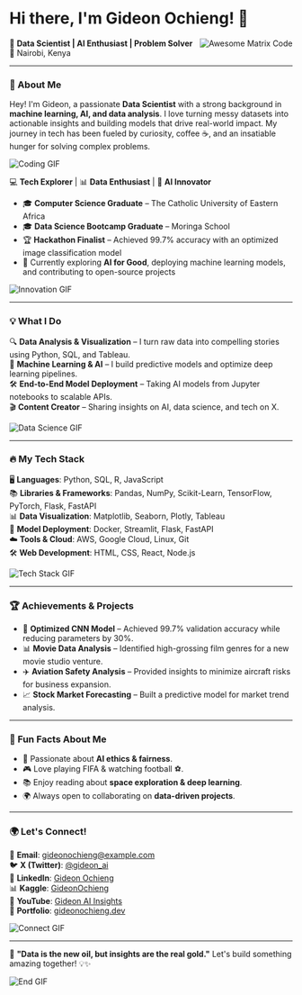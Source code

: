 # Hi there, I'm Gideon Ochieng! 👋

<img src = 'https://github.com/MarikIshtar007/MarikIshtar007/blob/master/images/matrix.gif' alt = 'Awesome Matrix Code' align='right'/>

🚀 **Data Scientist | AI Enthusiast | Problem Solver**  
📍 Nairobi, Kenya  

---

### 🌟 About Me
Hey! I'm Gideon, a passionate **Data Scientist** with a strong background in **machine learning, AI, and data analysis**. I love turning messy datasets into actionable insights and building models that drive real-world impact. My journey in tech has been fueled by curiosity, coffee ☕, and an insatiable hunger for solving complex problems.

![Coding GIF](https://media.giphy.com/media/3o7abKhOpu0NwenH3O/giphy.gif)

💻 **Tech Explorer** | 📊 **Data Enthusiast** | 🤖 **AI Innovator**  

- 🎓 **Computer Science Graduate** – The Catholic University of Eastern Africa  
- 🎓 **Data Science Bootcamp Graduate** – Moringa School  
- 🏆 **Hackathon Finalist** – Achieved 99.7% accuracy with an optimized image classification model  
- 🎯 Currently exploring **AI for Good**, deploying machine learning models, and contributing to open-source projects  

![Innovation GIF](https://media.giphy.com/media/5eLDrEaRGHegx2mB3L/giphy.gif)

---

### 💡 What I Do
🔍 **Data Analysis & Visualization** – I turn raw data into compelling stories using Python, SQL, and Tableau.  
🤖 **Machine Learning & AI** – I build predictive models and optimize deep learning pipelines.  
🛠️ **End-to-End Model Deployment** – Taking AI models from Jupyter notebooks to scalable APIs.  
🎬 **Content Creator** – Sharing insights on AI, data science, and tech on X.  

![Data Science GIF](https://media.giphy.com/media/xT9IgzoKnwFNmISR8I/giphy.gif)

---

### 🔥 My Tech Stack
🖥️ **Languages**: Python, SQL, R, JavaScript  
📚 **Libraries & Frameworks**: Pandas, NumPy, Scikit-Learn, TensorFlow, PyTorch, Flask, FastAPI  
📊 **Data Visualization**: Matplotlib, Seaborn, Plotly, Tableau  
🚀 **Model Deployment**: Docker, Streamlit, Flask, FastAPI  
☁️ **Tools & Cloud**: AWS, Google Cloud, Linux, Git  
🛠️ **Web Development**: HTML, CSS, React, Node.js  

![Tech Stack GIF](https://media.giphy.com/media/UqZ0epRhh0VDO/giphy.gif)

---

### 🏆 Achievements & Projects
- 🏅 **Optimized CNN Model** – Achieved 99.7% validation accuracy while reducing parameters by 30%.
- 📊 **Movie Data Analysis** – Identified high-grossing film genres for a new movie studio venture.
- ✈️ **Aviation Safety Analysis** – Provided insights to minimize aircraft risks for business expansion.
- 📈 **Stock Market Forecasting** – Built a predictive model for market trend analysis.

---

### 📌 Fun Facts About Me
- 🚀 Passionate about **AI ethics & fairness**.
- 🎮 Love playing FIFA & watching football ⚽.
- 📚 Enjoy reading about **space exploration & deep learning**.
- 🌍 Always open to collaborating on **data-driven projects**.

---

### 🌍 Let's Connect!
📩 **Email**: [gideonochieng@example.com](mailto:gideonochieng@example.com)  
🐦 **X (Twitter)**: [@gideon_ai](https://twitter.com/gideon_ai)  
💼 **LinkedIn**: [Gideon Ochieng](https://linkedin.com/in/gideonochieng)  
📊 **Kaggle**: [GideonOchieng](https://kaggle.com/gideonochieng)  
🎥 **YouTube**: [Gideon AI Insights](https://youtube.com/gideon_ai)  
🚀 **Portfolio**: [gideonochieng.dev](https://gideonochieng.dev)  

![Connect GIF](https://media.giphy.com/media/Q8I2I0KrYjvE/giphy.gif)

---

🚀 **"Data is the new oil, but insights are the real gold."** Let's build something amazing together! 💡✨

![End GIF](https://media.giphy.com/media/26AHONQ79FdWZhAI0/giphy.gif)


<!--
**OchiengGideon/OchiengGideon** is a ✨ _special_ ✨ repository because its `README.md` (this file) appears on your GitHub profile.

Here are some ideas to get you started:

- 🔭 I’m currently working on ...
- 🌱 I’m currently learning ...
- 👯 I’m looking to collaborate on ...
- 🤔 I’m looking for help with ...
- 💬 Ask me about ...
- 📫 How to reach me: ...
- 😄 Pronouns: ...
- ⚡ Fun fact: ...
-->
